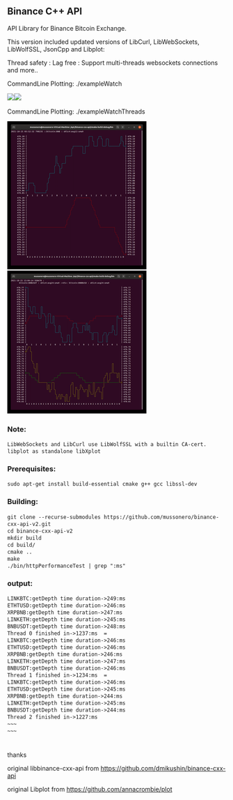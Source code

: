 ## Binance C++ API
API Library for Binance Bitcoin Exchange.

This version included updated versions of LibCurl, LibWebSockets, LibWolfSSL, JsonCpp and Libplot:

Thread safety : Lag free : Support multi-threads websockets connections and more..

CommandLine Plotting: ./exampleWatch

![](Screencast.gif)![](Screencast2.gif)

CommandLine Plotting: ./exampleWatchThreads

![](Screencast3.gif)![](Screencast4.gif)

### Note:
```
LibWebSockets and LibCurl use LibWolfSSL with a builtin CA-cert.
libplot as standalone libXplot
```
### Prerequisites:
```
sudo apt-get install build-essential cmake g++ gcc libssl-dev
```

### Building:

```
git clone --recurse-submodules https://github.com/mussonero/binance-cxx-api-v2.git
cd binance-cxx-api-v2
mkdir build
cd build/
cmake ..
make
./bin/httpPerformanceTest | grep ":ms"
```
### output:
```
LINKBTC:getDepth time duration->249:ms
ETHTUSD:getDepth time duration->246:ms
XRPBNB:getDepth time duration->247:ms
LINKETH:getDepth time duration->245:ms
BNBUSDT:getDepth time duration->248:ms
Thread 0 finished in->1237:ms  =
LINKBTC:getDepth time duration->246:ms
ETHTUSD:getDepth time duration->246:ms
XRPBNB:getDepth time duration->246:ms
LINKETH:getDepth time duration->247:ms
BNBUSDT:getDepth time duration->246:ms
Thread 1 finished in->1234:ms  =
LINKBTC:getDepth time duration->246:ms
ETHTUSD:getDepth time duration->245:ms
XRPBNB:getDepth time duration->244:ms
LINKETH:getDepth time duration->245:ms
BNBUSDT:getDepth time duration->244:ms
Thread 2 finished in->1227:ms 
~~~
~~~
```

#
thanks

original libbinance-cxx-api from https://github.com/dmikushin/binance-cxx-api 

original Libplot from  https://github.com/annacrombie/plot
#